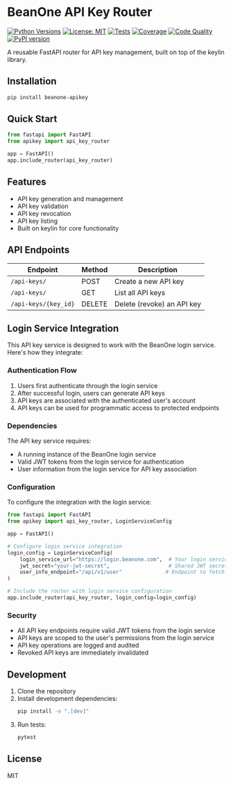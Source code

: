 # BeanOne API Key Router

[![Python Versions](https://img.shields.io/pypi/pyversions/beanone-apikey)](https://pypi.org/project/beanone-apikey)
[![License: MIT](https://img.shields.io/badge/License-MIT-blue.svg)](LICENSE)
[![Tests](https://github.com/yourusername/apikey/actions/workflows/tests.yml/badge.svg)](https://github.com/yourusername/apikey/actions?query=workflow%3Atests)
[![Coverage](https://codecov.io/gh/yourusername/apikey/branch/main/graph/badge.svg)](https://codecov.io/gh/yourusername/apikey)
[![Code Quality](https://img.shields.io/badge/code%20style-ruff-000000)](https://github.com/astral-sh/ruff)
[![PyPI version](https://img.shields.io/pypi/v/beanone-apikey)](https://pypi.org/project/beanone-apikey)

A reusable FastAPI router for API key management, built on top of the keylin library.

## Installation

```bash
pip install beanone-apikey
```

## Quick Start

```python
from fastapi import FastAPI
from apikey import api_key_router

app = FastAPI()
app.include_router(api_key_router)
```

## Features

- API key generation and management
- API key validation
- API key revocation
- API key listing
- Built on keylin for core functionality

## API Endpoints

| Endpoint | Method | Description |
|----------|--------|-------------|
| `/api-keys/` | POST | Create a new API key |
| `/api-keys/` | GET | List all API keys |
| `/api-keys/{key_id}` | DELETE | Delete (revoke) an API key |

## Login Service Integration

This API key service is designed to work with the BeanOne login service. Here's how they integrate:

### Authentication Flow

1. Users first authenticate through the login service
2. After successful login, users can generate API keys
3. API keys are associated with the authenticated user's account
4. API keys can be used for programmatic access to protected endpoints

### Dependencies

The API key service requires:
- A running instance of the BeanOne login service
- Valid JWT tokens from the login service for authentication
- User information from the login service for API key association

### Configuration

To configure the integration with the login service:

```python
from fastapi import FastAPI
from apikey import api_key_router, LoginServiceConfig

app = FastAPI()

# Configure login service integration
login_config = LoginServiceConfig(
    login_service_url="https://login.beanone.com",  # Your login service URL
    jwt_secret="your-jwt-secret",                   # Shared JWT secret
    user_info_endpoint="/api/v1/user"              # Endpoint to fetch user info
)

# Include the router with login service configuration
app.include_router(api_key_router, login_config=login_config)
```

### Security

- All API key endpoints require valid JWT tokens from the login service
- API keys are scoped to the user's permissions from the login service
- API key operations are logged and audited
- Revoked API keys are immediately invalidated

## Development

1. Clone the repository
2. Install development dependencies:
   ```bash
   pip install -e ".[dev]"
   ```
3. Run tests:
   ```bash
   pytest
   ```

## License

MIT
